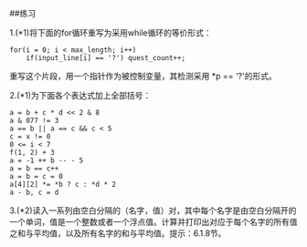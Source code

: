 ##练习

1.(\*1)将下面的for循环重写为采用while循环的等价形式：

    for(i = 0; i < max_length; i++)
        if(input_line[i] == '?') quest_count++;

重写这个片段，用一个指针作为被控制变量，其检测采用 \*p == '?'的形式。

2.(\*1)为下面各个表达式加上全部括号：

    a = b + c * d << 2 & 8
    a & 077 != 3
    a == b || a == c && c < 5
    c = x != 0
    0 <= i < 7
    f(1, 2) + 3
    a = -1 ++ b -- - 5
    a = b == c++
    a = b = c = 0
    a[4][2] *= *b ? c : *d * 2
    a - b, c = d
    
3.(\*2)读入一系列由空白分隔的（名字，值）对，其中每个名字是由空白分隔开的一个单词，值是一个整数或者一个浮点值。计算并打印出对应于每个名字的所有值之和与平均值，以及所有名字的和与平均值。提示：6.1.8节。
